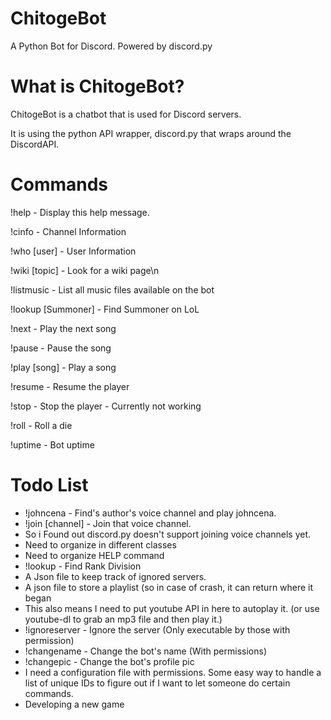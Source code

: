 # ChitogeBot
A Python Bot for Discord. Powered by discord.py

# What is ChitogeBot?
ChitogeBot is a chatbot that is used for Discord servers.

It is using the python API wrapper, discord.py that wraps around the DiscordAPI.

# Commands
!help - Display this help message.

!cinfo - Channel Information

!who [user] - User Information

!wiki [topic] - Look for a wiki page\n

!listmusic - List all music files available on the bot

!lookup [Summoner] - Find Summoner on LoL

!next - Play the next song

!pause - Pause the song

!play [song] - Play a song

!resume - Resume the player

!stop - Stop the player - Currently not working

!roll - Roll a die

!uptime - Bot uptime

# Todo List
- !johncena - Find's author's voice channel and play johncena.
- !join [channel] - Join that voice channel.
- So i Found out discord.py doesn't support joining voice channels yet.
- Need to organize in different classes
- Need to organize HELP command
- !lookup - Find Rank Division
- A Json file to keep track of ignored servers.
- A json file to store a playlist (so in case of crash, it can return where it began
- This also means I need to put youtube API in here to autoplay it. (or use youtube-dl to grab an mp3 file and then play it.)
- !ignoreserver - Ignore the server (Only executable by those with permission)
- !changename - Change the bot's name (With permissions)
- !changepic - Change the bot's profile pic
- I need a configuration file with permissions. Some easy way to handle a list of unique IDs to figure out if I want to let someone do certain commands.
- Developing a new game
